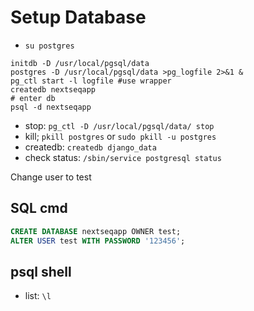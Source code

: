 # Setup Database #

* `su postgres`
``` Shell
initdb -D /usr/local/pgsql/data
postgres -D /usr/local/pgsql/data >pg_logfile 2>&1 &
pg_ctl start -l logfile #use wrapper
createdb nextseqapp
# enter db
psql -d nextseqapp
```

* stop: `pg_ctl -D /usr/local/pgsql/data/ stop`
* kill; `pkill postgres` or `sudo pkill -u postgres`
* createdb: `createdb django_data`
* check status: `/sbin/service postgresql status`

Change user to test 

## SQL cmd
``` SQL
CREATE DATABASE nextseqapp OWNER test;
ALTER USER test WITH PASSWORD '123456';
```

## psql shell 
* list: `\l`

